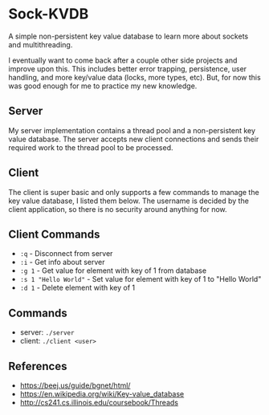 # Sock-KVDB

A simple non-persistent key value database to learn more about sockets and multithreading.

I eventually want to come back after a couple other side projects and improve upon this.
This includes better error trapping, persistence, user handling, and more key/value data (locks, more types, etc).
But, for now this was good enough for me to practice my new knowledge.

## Server
My server implementation contains a thread pool and a non-persistent key value database.
The server accepts new client connections and sends their required work to the thread pool to be processed.


## Client
The client is super basic and only supports a few commands to manage the key value database, I listed them below.
The username is decided by the client application, so there is no security around anything for now. 


## Client Commands
* ```:q``` - Disconnect from server
* ```:i``` - Get info about server
* ```:g 1``` - Get value for element with key of 1 from database
* ```:s 1 "Hello World"``` - Set value for element with key of 1 to "Hello World"
* ```:d 1``` - Delete element with key of 1


## Commands
* server: ```./server```
* client: ```./client <user>```


## References
* https://beej.us/guide/bgnet/html/
* https://en.wikipedia.org/wiki/Key-value_database
* http://cs241.cs.illinois.edu/coursebook/Threads

